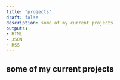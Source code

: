 ```yaml
---
title: "projects"
draft: false
description: some of my current projects
outputs:
- HTML
- JSON
- RSS
---
```


## some of my current projects
